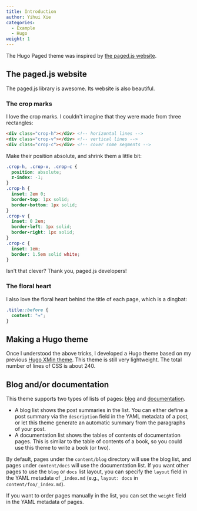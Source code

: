 ```yaml
---
title: Introduction
author: Yihui Xie
categories:
  - Example
  - Hugo
weight: 1
---
```


The Hugo Paged theme was inspired by [the paged.js website](https://pagedjs.org).

## The paged.js website

The paged.js library is awesome. Its website is also beautiful.

### The crop marks

I love the crop marks. I couldn't imagine that they were made from three rectangles:

```html
<div class="crop-h"></div> <!-- horizontal lines -->
<div class="crop-v"></div> <!-- vertical lines -->
<div class="crop-c"></div> <!-- cover some segments -->
```

Make their position absolute, and shrink them a little bit:

```css
.crop-h, .crop-v, .crop-c {
  position: absolute;
  z-index: -1;
}
.crop-h {
  inset: 2em 0;
  border-top: 1px solid;
  border-bottom: 1px solid;
}
.crop-v {
  inset: 0 2em;
  border-left: 1px solid;
  border-right: 1px solid;
}
.crop-c {
  inset: 1em;
  border: 1.5em solid white;
}
```

Isn't that clever? Thank you, paged.js developers!

### The floral heart

I also love the floral heart behind the title of each page, which is a dingbat:

```css
.title::before {
  content: "❧";
}
```

## Making a Hugo theme

Once I understood the above tricks, I developed a Hugo theme based on my previous [Hugo XMin theme](https://github.com/yihui/hugo-xmin). This theme is still very lightweight. The total number of lines of CSS is about 240.

## Blog and/or documentation

This theme supports two types of lists of pages: [blog](/blog/) and [documentation](/docs/).

- A blog list shows the post summaries in the list. You can either define a post summary via the `description` field in the YAML metadata of a post, or let this theme generate an automatic summary from the paragraphs of your post.
- A documentation list shows the tables of contents of documentation pages. This is similar to the table of contents of a book, so you could use this theme to write a book (or two).

By default, pages under the `content/blog` directory will use the blog list, and pages under `content/docs` will use the documentation list. If you want other pages to use the `blog` or `docs` list layout, you can specify the `layout` field in the YAML metadata of `_index.md` (e.g., `layout: docs` in `content/foo/_index.md`).

If you want to order pages manually in the list, you can set the `weight` field in the YAML metadata of pages.
